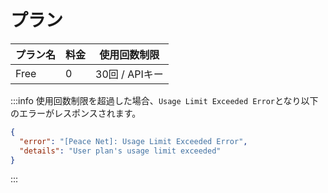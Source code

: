 # プラン
<!-- 現状Free プランのみ -->
| プラン名 | 料金 | 使用回数制限   |
| ----     | ---- | ----           |
| Free     | 0    | 30回 / APIキー |

:::info
使用回数制限を超過した場合、`Usage Limit Exceeded Error`となり以下のエラーがレスポンスされます。
```json
{
  "error": "[Peace Net]: Usage Limit Exceeded Error",
  "details": "User plan's usage limit exceeded"
}
```
:::

